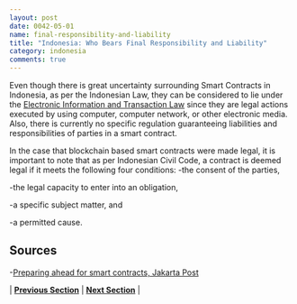 ```yaml
---
layout: post
date: 0042-05-01
name: final-responsibility-and-liability
title: "Indonesia: Who Bears Final Responsibility and Liability"
category: indonesia
comments: true
---
```


Even though there is great uncertainty surrounding Smart Contracts in Indonesia, as per the Indonesian Law, they can be considered to lie under the [Electronic Information and Transaction Law](https://www.jdsupra.com/legalnews/indonesian-electronic-information-and-80914/) since they are legal actions executed by using computer, computer network, or other electronic media. Also, there is currently no specific regulation guaranteeing liabilities and responsibilities of parties in a smart contract.
 
In the case that blockchain based smart contracts were made legal, it is important to note that as per Indonesian Civil Code, a contract is deemed legal if it meets the following four conditions:
-the consent of the parties,

-the legal capacity to enter into an obligation,

-a specific subject matter, and

-a permitted cause.
 
Sources
---
-[Preparing ahead for smart contracts, Jakarta Post]( http://www.thejakartapost.com/academia/2017/11/21/preparing-ahead-for-smart-contracts.html)



| **[Previous Section]( https://neo-project.github.io/global-blockchain-compliance-hub//indonesia/indonesia-privacy-and-data-protection.html)** | **[Next Section]( https://neo-project.github.io/global-blockchain-compliance-hub//indonesia/indonesia-smart-contracts.html)** |
